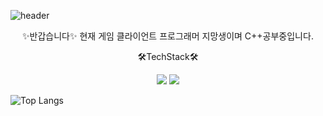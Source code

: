  ![header](https://capsule-render.vercel.app/api?type=slice&color=auto&height=200&section=header&text=oohminseok%20GitHub&fontSize=50)


<div align="center">


✨반갑습니다✨
현재 게임 클라이언트 프로그래머 지망생이며 C++공부중입니다.


🛠️TechStack🛠️

<img src="https://img.shields.io/badge/C-A8B9CC?style=for-the-flat&logo=C&logoColor=white">
<img src="https://img.shields.io/badge/C++-00599C?style=for-the-flat&logo=C&logoColor=white">

</div>

![Top Langs](https://github-readme-stats.vercel.app/api/top-langs/?username=oohminseok&layout=merko&theme=dark)




<!--
**oohminseok/oohminseok** is a ✨ _special_ ✨ repository because its `README.md` (this file) appears on your GitHub profile.


Here are some ideas to get you started:

- 🔭 I’m currently working on ...
- 🌱 I’m currently learning ...
- 👯 I’m looking to collaborate on ...
- 🤔 I’m looking for help with ...
- 💬 Ask me about ...
- 📫 How to reach me: ...
- 😄 Pronouns: ...
- ⚡ Fun fact: ...
-->
